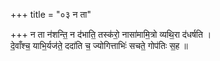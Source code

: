 +++
title = "०३ न ता"

+++
न ता न॑शन्ति॒ न द॑भाति॒ तस्क॑रो॒ नासा॑मामि॒त्रो व्यथि॒रा द॑धर्षति ।  
दे॒वाँश्च॒ याभि॒र्यज॑ते॒ ददा॑ति च॒ ज्योगित्ताभिः॑ सचते॒ गोप॑तिः स॒ह ॥